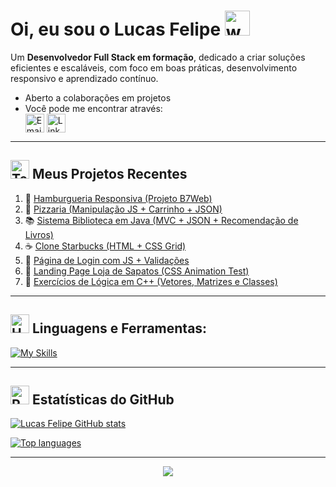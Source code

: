 # Oi, eu sou o Lucas Felipe <img src="https://user-images.githubusercontent.com/72663882/171687151-bb31c996-c9d2-49c8-b593-734946893b23.gif" alt="waving hand gif" aria-hidden="true" width="40" />

Um **Desenvolvedor Full Stack em formação**, dedicado a criar soluções eficientes e escaláveis, com foco em boas práticas, desenvolvimento responsivo e aprendizado contínuo.  
- Aberto a colaborações em projetos  
- Você pode me encontrar através:  
<a href="mailto:lucasfelipemartins789@gmail.com" title="Email"><img alt="Email" src="https://img.shields.io/badge/Gmail-D14836?style=for-the-badge&logo=gmail&logoColor=white" height="30" align="center"/></a> <a href="https://www.linkedin.com/in/lucas-felipe-martins-0a18412b8?utm_source=share&utm_campaign=share_via&utm_content=profile&utm_medium=android_app" title="LinkedIn"><img  alt="LinkedIn" title="LinkedIn" src="https://img.shields.io/static/v1?message=LinkedIn&logo=linkedin&label=&color=0077B5&logoColor=white&labelColor=&style=for-the-badge" height="30" align="center" /></a>

---

## <img src="https://raw.githubusercontent.com/Tarikul-Islam-Anik/Animated-Fluent-Emojis/master/Emojis/People/Technologist.png" alt="Technologist" width="30" height="30" /> Meus Projetos Recentes  

1. 🍔 [Hamburgueria Responsiva (Projeto B7Web)](https://github.com/LucasFelipeMartins/hamburgueria)  
2. 🍕 [Pizzaria (Manipulação JS + Carrinho + JSON)](https://github.com/LucasFelipeMartins/pizzaria)  
3. 📚 [Sistema Biblioteca em Java (MVC + JSON + Recomendação de Livros)](https://github.com/LucasFelipeMartins/biblioteca-java)  
4. ☕ [Clone Starbucks (HTML + CSS Grid)](https://github.com/LucasFelipeMartins/starbucks-clone)  
5. 🔑 [Página de Login com JS + Validações](https://github.com/LucasFelipeMartins/login-js)  
6. 🥿 [Landing Page Loja de Sapatos (CSS Animation Test)](https://github.com/LucasFelipeMartins/landing-shoes)  
7. 🔢 [Exercícios de Lógica em C++ (Vetores, Matrizes e Classes)](https://github.com/LucasFelipeMartins/exercicios-cpp)  

---

## <img src="https://raw.githubusercontent.com/Tarikul-Islam-Anik/Animated-Fluent-Emojis/master/Emojis/Objects/Hammer%20and%20Wrench.png" alt="Hammer and Wrench" width="30" height="30" /> **Linguagens e Ferramentas:**  

[![My Skills](https://skillicons.dev/icons?i=html,css,tailwind,bootstrap,js,react,ts,nextjs,nodejs,adonis,cpp,java,php,laravel,py,git,github,vscode,postgres,mysql,&perline=13)](#)


---

## <img src="https://raw.githubusercontent.com/Tarikul-Islam-Anik/Animated-Fluent-Emojis/master/Emojis/Travel%20and%20places/Rocket.png" alt="Rocket" width="30" height="30" /> Estatísticas do GitHub  

[![Lucas Felipe GitHub stats](https://github-readme-stats.vercel.app/api?username=LucasFelipeMartins&show_icons=true&count_private=true&line_height=24&icon_color=00b3ff&theme=blue-green&title_color=00b3ff&border_radius=10)](https://github.com/LucasFelipeMartins)

[![Top languages](https://github-readme-stats.vercel.app/api/top-langs/?username=LucasFelipeMartins&layout=compact&count_private=true&theme=blue-green&title_color=00b3ff)](#)  

---

<p align="center">
     <img src="https://capsule-render.vercel.app/api?type=waving&color=gradient&height=100&section=footer"/>
</p>
